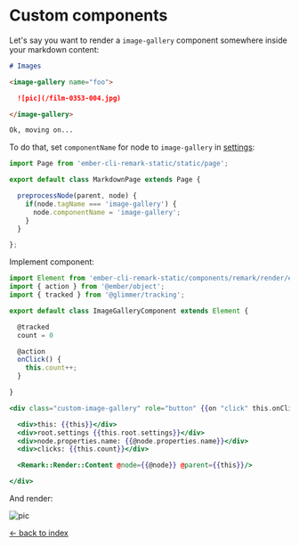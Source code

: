 # Custom components

Let's say you want to render a `image-gallery` component somewhere inside your markdown content:

``` markdown
# Images

<image-gallery name="foo">

  ![pic](/film-0353-004.jpg)

</image-gallery>

Ok, moving on...
```

To do that, set `componentName` for node to `image-gallery` in [settings](/pages/settings):

``` javascript
import Page from 'ember-cli-remark-static/static/page';

export default class MarkdownPage extends Page {

  preprocessNode(parent, node) {
    if(node.tagName === 'image-gallery') {
      node.componentName = 'image-gallery';
    }
  }

};
```

Implement component:

``` javascript
import Element from 'ember-cli-remark-static/components/remark/render/element';
import { action } from '@ember/object';
import { tracked } from '@glimmer/tracking';

export default class ImageGalleryComponent extends Element {

  @tracked
  count = 0

  @action
  onClick() {
    this.count++;
  }

}
```

``` hbs
<div class="custom-image-gallery" role="button" {{on "click" this.onClick}}>

  <div>this: {{this}}</div>
  <div>root.settings {{this.root.settings}}</div>
  <div>node.properties.name: {{@node.properties.name}}</div>
  <div>clicks: {{this.count}}</div>

  <Remark::Render::Content @node={{@node}} @parent={{this}}/>

</div>
```

And render:

<image-gallery name="foo">

  ![pic](/film-0353-004.jpg)

</image-gallery>

[&larr; back to index](/index)
